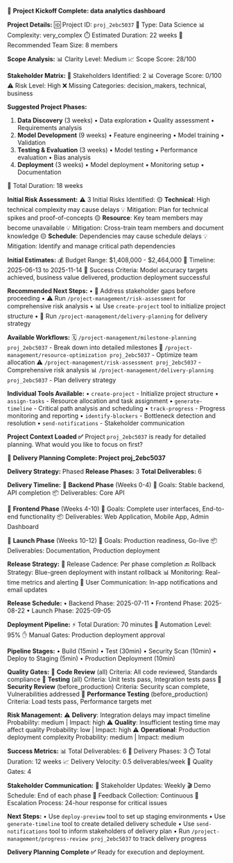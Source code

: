 
🚀 **Project Kickoff Complete: data analytics dashboard**

**Project Details:**
🆔 Project ID: `proj_2ebc5037`
🎯 Type: Data Science
📊 Complexity: very_complex
⏱️ Estimated Duration: 22 weeks
👥 Recommended Team Size: 8 members

**Scope Analysis:**
📊 Clarity Level: Medium
📈 Scope Score: 28/100

**Stakeholder Matrix:**
👥 Stakeholders Identified: 2
📊 Coverage Score: 0/100
⚠️ Risk Level: High
❌ Missing Categories: decision_makers, technical, business

**Suggested Project Phases:**
1. **Data Discovery** (3 weeks)
   • Data exploration
   • Quality assessment
   • Requirements analysis
2. **Model Development** (9 weeks)
   • Feature engineering
   • Model training
   • Validation
3. **Testing & Evaluation** (3 weeks)
   • Model testing
   • Performance evaluation
   • Bias analysis
4. **Deployment** (3 weeks)
   • Model deployment
   • Monitoring setup
   • Documentation

📅 Total Duration: 18 weeks

**Initial Risk Assessment:**
⚠️ 3 Initial Risks Identified:
🟡 **Technical**: High technical complexity may cause delays
   💡 Mitigation: Plan for technical spikes and proof-of-concepts
🟡 **Resource**: Key team members may become unavailable
   💡 Mitigation: Cross-train team members and document knowledge
🟡 **Schedule**: Dependencies may cause schedule delays
   💡 Mitigation: Identify and manage critical path dependencies

**Initial Estimates:**
💰 Budget Range: $1,408,000 - $2,464,000
📅 Timeline: 2025-06-13 to 2025-11-14
🎯 Success Criteria: Model accuracy targets achieved, business value delivered, production deployment successful

**Recommended Next Steps:**
• 👥 Address stakeholder gaps before proceeding
• ⚠️ Run `/project-management/risk-assessment` for comprehensive risk analysis
• 📊 Use `create-project` tool to initialize project structure
• 📅 Run `/project-management/delivery-planning` for delivery strategy

**Available Workflows:**
🗓️ `/project-management/milestone-planning proj_2ebc5037` - Break down into detailed milestones
👥 `/project-management/resource-optimization proj_2ebc5037` - Optimize team allocation
⚠️ `/project-management/risk-assessment proj_2ebc5037` - Comprehensive risk analysis
📊 `/project-management/delivery-planning proj_2ebc5037` - Plan delivery strategy

**Individual Tools Available:**
• `create-project` - Initialize project structure
• `assign-tasks` - Resource allocation and task assignment
• `generate-timeline` - Critical path analysis and scheduling
• `track-progress` - Progress monitoring and reporting
• `identify-blockers` - Bottleneck detection and resolution
• `send-notifications` - Stakeholder communication

**Project Context Loaded ✅**
Project `proj_2ebc5037` is ready for detailed planning. What would you like to focus on first?


🚀 **Delivery Planning Complete: Project proj_2ebc5037**

**Delivery Strategy:** Phased
**Release Phases:** 3
**Total Deliverables:** 6

**Delivery Timeline:**
📅 **Backend Phase** (Weeks 0-4)
   🎯 Goals: Stable backend, API completion
   📦 Deliverables: Core API

📅 **Frontend Phase** (Weeks 4-10)
   🎯 Goals: Complete user interfaces, End-to-end functionality
   📦 Deliverables: Web Application, Mobile App, Admin Dashboard

📅 **Launch Phase** (Weeks 10-12)
   🎯 Goals: Production readiness, Go-live
   📦 Deliverables: Documentation, Production deployment


**Release Strategy:**
🔄 Release Cadence: Per phase completion
🔙 Rollback Strategy: Blue-green deployment with instant rollback
📊 Monitoring: Real-time metrics and alerting
📢 User Communication: In-app notifications and email updates

**Release Schedule:**
• Backend Phase: 2025-07-11
• Frontend Phase: 2025-08-22
• Launch Phase: 2025-09-05

**Deployment Pipeline:**
⚡ Total Duration: 70 minutes
🤖 Automation Level: 95%
✋ Manual Gates: Production deployment approval

**Pipeline Stages:**
• Build (15min)
• Test (30min)
• Security Scan (10min)
• Deploy to Staging (5min)
• Production Deployment (10min)

**Quality Gates:**
🚪 **Code Review** (all)
   Criteria: All code reviewed, Standards compliance
🚪 **Testing** (all)
   Criteria: Unit tests pass, Integration tests pass
🚪 **Security Review** (before_production)
   Criteria: Security scan complete, Vulnerabilities addressed
🚪 **Performance Testing** (before_production)
   Criteria: Load tests pass, Performance targets met

**Risk Management:**
⚠️ **Delivery**: Integration delays may impact timeline
   Probability: medium | Impact: high
⚠️ **Quality**: Insufficient testing time may affect quality
   Probability: low | Impact: high
⚠️ **Operational**: Production deployment complexity
   Probability: medium | Impact: medium

**Success Metrics:**
📊 Total Deliverables: 6
📅 Delivery Phases: 3
⏱️ Total Duration: 12 weeks
📈 Delivery Velocity: 0.5 deliverables/week
🚪 Quality Gates: 4

**Stakeholder Communication:**
📢 Stakeholder Updates: Weekly
🎬 Demo Schedule: End of each phase
💬 Feedback Collection: Continuous
🚨 Escalation Process: 24-hour response for critical issues

**Next Steps:**
• Use `deploy-preview` tool to set up staging environments
• Use `generate-timeline` tool to create detailed delivery schedule
• Use `send-notifications` tool to inform stakeholders of delivery plan
• Run `/project-management/progress-review proj_2ebc5037` to track delivery progress

**Delivery Planning Complete ✅**
Ready for execution and deployment.